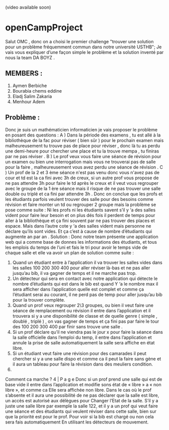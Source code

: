(video available soon)



# openCampProject
Salut OMC , donc on a choisi le premier challenge  "trouver
une solution pour un problème fréquemment commun dans notre université USTHB";
 Je vais vous expliquer d’une façon simple le problème et la solution inventé par nous la team DA BOYZ .

## MEMBERS :
1. Aymen Berbiche
2. Bourabia chems eddine
3. Eladj Salim Zakaria
4. Menhour Adem 

## Problème :

Donc je suis un mathématicien informaticien je vais proposer le
problème en posant des questions :
A ) Dans la période des examens , tu est allé à la bibliothèque de la
fac pour réviser ( bien sûr ) pour le prochain examen mais
malheureusement tu trouve pas de place pour réviser , donc là tu as
perdu une demi-heure pour chercher une place et tu la trouve
mempa , tu finiras par ne pas réviser .
B ) Le prof veux vous faire une séance de révision pour un examen
ou bien une interrogation mais vous ne trouverai pas de salle pour la
faire , malheureusement vous avez perdu une séance de révision .
C ) Un prof de la 2 et 3 ème séance n'est pas venu donc vous n'avez
pas de cour et td est la ca fini avec 3h de creux, si un autre prof vous
propose de ne pas attendre 3h pour faire le td après le creux et il veut
vous regrouper avec le groupe de la 1 ère séance mais il risque de ne
pas trouver une salle double ou triplé et ca fini par attendre 3h .
Donc on conclue que les profs et les étudiants parfois veulent trouver
des salle pour des besoins comme révision et faire monter un td ou
regrouper 2 groupe mais la problème se pose comme suite :
Ni les profs ni les étudiants savent s’il y ‘a des salles vident pour faire
leur besoin et on plus dés fois il perdent de temps pour aller à la
bibliothèque et ça fini souvent par ne pas trouver des places et espace.
Mais dans l’autre cote y ‘a des salles vident mais personne ne déclare
qu’ils sont vides.
Et ça c’est à cause de nombre d’étudiants qui augmente an par an .
Solution :
Donc notre team présente une application web qui a comme base de
donnes les informations des étudiants, et tous les emplois du temps
de l’uni et fais le tri pour avoir le temps vide de chaque salle et elle va
avoir un plan de solution comme suite :
1. Quand un étudiant entre à l’application il va trouver les salles vides
dans les salles 100 200 300 400 pour aller réviser là-bas et ne pas
aller jusqu’au bib, il va gagner de temps et il ne marche pas trop.
2. Un détecteur qui sera en contact avec notre application qui détecte
le nombre d’étudiants qui est dans le bib est quand Y ‘a le nombre
max il sera afficher dans l’application quelle est complet et comme
ça l’étudiant serai au courant, il ne perd pas de temp pour aller
jusqu’au bib pour la trouver complète.
3. Quand un prof veux regrouper 2\3 groupes, ou bien il veut faire une
séance de remplacement ou révision il entre dans l’application et il
trouvera si y a une disponibilité de classe et de quelle genre ( simple
, doublé , triplé ) , on vas gagner de temps et ça fini pas par faire le
tour des 100 200 300 400 par finir sans trouve une salle .
4. Si un prof déclare qu’il ne viendra pas le jour x pour faire la séance
dans la salle officielle dans l’emploi du temp, il entre dans l’application
et annule la prise de salle automatiquement la salle sera affiche en état
libre.
5. Si un étudiant veut faire une révision pour des camarades il peut
chercher si y a une salle dispo et comme ca il peut la faire sans gène
et il aura un tableau pour faire la révision dans des meuliers condition.
6.
Comment ca marche ?
4 | P a g e
Donc si un prof prend une salle qui est de base vide il entre dans
l’application et modifie sons état de « libre » a « non libre », et comme
ca
Elle sera affichée non libre.
Dans le cas où le prof s’absente et il aura une possibilité de ne pas
déclarer que la salle est libre, un accès est autorisé aux délègues pour
Changer l’Etat de la salle.
S’il y a juste une salle libre par exemple la salle 122, et il y a un prof
qui veut faire une séance et des étudiants qui veulent réviser dans
cette salle, bien sur que la priorité est pour le prof.
Pour voir si la bib est chargé ou non cela sera fais automatiquement
En utilisant les détecteurs de mouvement. 
